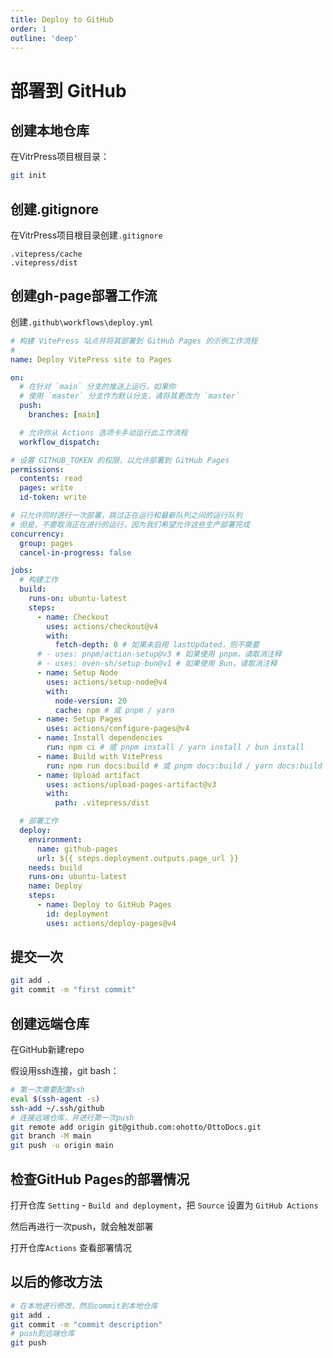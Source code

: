 ```yaml
---
title: Deploy to GitHub
order: 1
outline: 'deep'
---
```


# 部署到 GitHub

## 创建本地仓库

在VitrPress项目根目录：

```sh
git init
```

## 创建.gitignore

在VitrPress项目根目录创建`.gitignore`

```
.vitepress/cache
.vitepress/dist
```

## 创建gh-page部署工作流

创建`.github\workflows\deploy.yml`

```yml
# 构建 VitePress 站点并将其部署到 GitHub Pages 的示例工作流程
#
name: Deploy VitePress site to Pages

on:
  # 在针对 `main` 分支的推送上运行。如果你
  # 使用 `master` 分支作为默认分支，请将其更改为 `master`
  push:
    branches: [main]

  # 允许你从 Actions 选项卡手动运行此工作流程
  workflow_dispatch:

# 设置 GITHUB_TOKEN 的权限，以允许部署到 GitHub Pages
permissions:
  contents: read
  pages: write
  id-token: write

# 只允许同时进行一次部署，跳过正在运行和最新队列之间的运行队列
# 但是，不要取消正在进行的运行，因为我们希望允许这些生产部署完成
concurrency:
  group: pages
  cancel-in-progress: false

jobs:
  # 构建工作
  build:
    runs-on: ubuntu-latest
    steps:
      - name: Checkout
        uses: actions/checkout@v4
        with:
          fetch-depth: 0 # 如果未启用 lastUpdated，则不需要
      # - uses: pnpm/action-setup@v3 # 如果使用 pnpm，请取消注释
      # - uses: oven-sh/setup-bun@v1 # 如果使用 Bun，请取消注释
      - name: Setup Node
        uses: actions/setup-node@v4
        with:
          node-version: 20
          cache: npm # 或 pnpm / yarn
      - name: Setup Pages
        uses: actions/configure-pages@v4
      - name: Install dependencies
        run: npm ci # 或 pnpm install / yarn install / bun install
      - name: Build with VitePress
        run: npm run docs:build # 或 pnpm docs:build / yarn docs:build / bun run docs:build
      - name: Upload artifact
        uses: actions/upload-pages-artifact@v3
        with:
          path: .vitepress/dist

  # 部署工作
  deploy:
    environment:
      name: github-pages
      url: ${{ steps.deployment.outputs.page_url }}
    needs: build
    runs-on: ubuntu-latest
    name: Deploy
    steps:
      - name: Deploy to GitHub Pages
        id: deployment
        uses: actions/deploy-pages@v4
```

## 提交一次

```sh
git add .
git commit -m "first commit"
```

## 创建远端仓库

在GitHub新建repo

假设用ssh连接，git bash：

```sh
# 第一次需要配置ssh
eval $(ssh-agent -s)
ssh-add ~/.ssh/github
# 连接远端仓库，并进行第一次push
git remote add origin git@github.com:ohotto/OttoDocs.git
git branch -M main
git push -u origin main
```

## 检查GitHub Pages的部署情况

打开仓库 `Setting` - `Build and deployment`，把 `Source` 设置为 `GitHub Actions`

然后再进行一次push，就会触发部署

打开仓库`Actions` 查看部署情况


## 以后的修改方法

```sh
# 在本地进行修改，然后commit到本地仓库
git add .
git commit -m "commit description"
# push到远端仓库
git push
```


